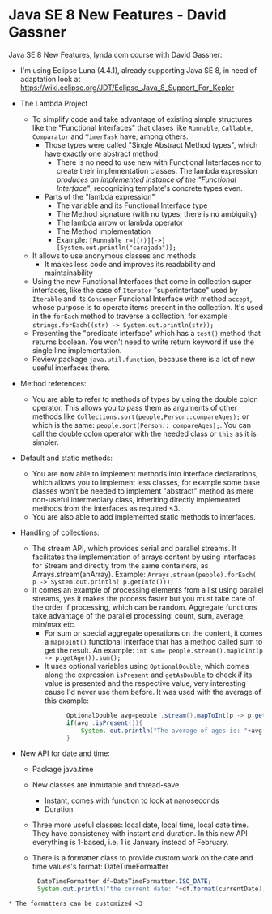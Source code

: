 # Java SE 8 New Features - David Gassner

Java SE 8 New Features, lynda.com course with David Gassner:

* I'm using Eclipse Luna (4.4.1), already supporting Java SE 8, in need of adaptation look at https://wiki.eclipse.org/JDT/Eclipse_Java_8_Support_For_Kepler

* The Lambda Project

    * To simplify code and take advantage of existing simple structures like the "Functional Interfaces" that clases like `Runnable`, `Callable`, `Comparator` and `TimerTask` have, among others.
        * Those types were called "Single Abstract Method types", which have exactly one abstract method
            * There is no need to use new with Functional Interfaces nor to create their implementation classes. The lambda expression _produces an implemented instance of the "Functional Interface"_, recognizing template's concrete types even.
        * Parts of the "lambda expression"
            * The variable and its Functional Interface type
            * The Method signature (with no types, there is no ambiguity)
            * The lambda arrow or lambda operator
            * The Method implementation
            * Example: `[Runnable r=][()][->][System.out.println("carajada")];`
    * It allows to use anonymous classes and methods
        * It makes less code and improves its readability and maintainability
    * Using the new Functional Interfaces that come in collection super interfaces, like the case of `Iterator` "superinterface" used by `Iterable` and its `Consumer` Funcional Interface with method `accept`, whose purpose is to operate items present in the collection. It's used in the `forEach` method to traverse a collection, for example
`strings.forEach((str) -> System.out.println(str));`
    * Presenting the "predicate interface" which has a `test()` method that returns boolean. You won't need to write return keyword if use the single line implementation.
    * Review package `java.util.function`, because there is a lot of new useful interfaces there.


* Method references:
    * You are able to refer to methods of types by using the double colon operator. This allows you to pass them as arguments of other methods like `Collections.sort(people,Person::compareAges);` or which is the same: `people.sort(Person:: compareAges);`. You can call the double colon operator with the needed class or `this` as it is simpler.


* Default and static methods:
    * You are now able to implement methods into interface declarations, which allows you to implement less classes, for example some base classes won't be needed to implement "abstract" method as mere non-useful intermediary class, inheriting directly implemented methods from the interfaces as required <3.
    * You are also able to add implemented static methods to interfaces.


* Handling of collections:

    * The stream API, which provides serial and parallel streams. It facilitates the implementation of arrays content by using interfaces for Stream and directly from the same containers, as Arrays.stream(anArray). Example: `Arrays.stream(people).forEach( p -> System.out.println( p.getInfo()));`
    * It comes an example of processing elements from a list using parallel streams, yes it makes the process faster but you must take care of the order if processing, which can be random. Aggregate functions take advantage of the parallel processing: count, sum, average, min/max etc.
        * For sum or special aggregate operations on the content, it comes a `mapToInt()` functional interface that has a method called sum to get the result. An example: `int sum= people.stream().mapToInt(p -> p.getAge()).sum();`
        * It uses optional variables using `OptionalDouble`, which comes along the expression `isPresent` and `getAsDouble` to check if its value is presented and the respective value, very interesting cause I'd never use them before. It was used with the average of this example:

```java
                OptionalDouble avg=people .stream().mapToInt(p -> p.getAge()).average();
                if(avg .isPresent()){
                    System. out.println("The average of ages is: "+avg.getAsDouble());
                }
```


* New API for date and time:
    * Package java.time
    * New classes are inmutable and thread-save
        * Instant, comes with function to look at nanoseconds
        * Duration
    * Three more useful classes: local date, local time, local date time. They have consistency with instant and duration. In this new API everything is 1-based, i.e. 1 is January instead of February.

    * There is a formatter class to provide custom work on the date and time values's format: DateTimeFormatter

```java
        DateTimeFormatter df=DateTimeFormatter.ISO_DATE;
        System.out.println("the current date: "+df.format(currentDate));
```
    * The formatters can be customized <3

